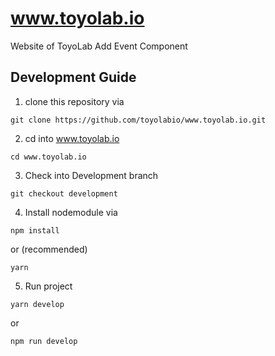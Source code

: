 # www.toyolab.io
Website of ToyoLab
Add Event Component
## Development Guide
1. clone this repository via 
  ```shell
  git clone https://github.com/toyolabio/www.toyolab.io.git
  ```
2. cd into www.toyolab.io
  ```shell
  cd www.toyolab.io
  ```
3. Check into Development branch
  ```shell
  git checkout development
  ```
4. Install nodemodule via
  ```shell
  npm install
  ```
  
  or (recommended)
  
  ```shell
  yarn
  ```
  
5. Run project

  ```shell
  yarn develop
  ```
  
  or 
  
  ```shell
  npm run develop
  ```
  
